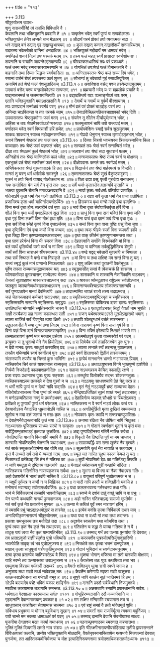 +++
title = "११३"

+++
3.113  
श्रीपुरुषोत्तम उवाच-  
शृणु नारायणीश्रि! त्वं तपांसि विविधानि वै ।  
केवलानि तथा भक्तियुतानि प्रवदामि ते ॥१ ॥
यत्कृतेन भवेत् स्वर्गं पुण्यं च सम्पदोऽमलाः ।  
भक्तियुक्तेन तेनैव लभ्यते धाम मेऽक्षरम् ॥२ ॥
औदार्यं परमं प्रोक्तं तपो व्ययात्मकं सदा ।  
धनं दद्याद् वनं दद्याद् गृहं दद्याच्छुभाश्रयम् ॥३ ॥
कुलं दद्यात् कणान् दद्यादौदार्ये दानमास्थितम् ।  
उदारस्य भवेल्लोको दानिनां धनदाधिकः ॥४ ॥
भक्तियुक्तं महौदार्यं मम धामप्रदं भवेत् ।  
स्थण्डिले शयनं नित्यं तपः परमकं मतम् ॥५ ॥
तस्य फलं महत् स्वर्गे प्रासादाः स्वर्णशोभनाः ।  
शयनानि च रम्याणि जायन्तेऽमृतदान्यपि ॥६ ॥
चीरवल्कलधारित्वं तपः परं प्रकथ्यते ।  
फलं तस्य भवेद् रम्यवासांस्याभरणानि च ॥७ ॥
योगचित्तं तपःश्रेष्ठं फलं विमानकानि वै ।  
वाहनानि तथा दिव्याः सिद्धयः स्वर्गवासिता ॥८ ॥
अग्नितापस्तपः श्रेष्ठं फलं राज्यं दिवं भवेत् ।  
रसानां वर्जनं श्रेष्ठं तपस्तस्य फलं शुभम् ॥९ ॥
सौभाग्यं तु भवेन्नार्या गृहं रसाऽभिपूरितम् ।  
अनामिषं व्रतं श्रेष्ठं फलं वंशसुतादिकम् ॥3.113.१ ०॥
अवाक्शिरा वसेद् यश्च तस्येन्द्रपदमुत्तमम् ।  
उदवासं वसेद् यश्च चन्द्रलोकोऽस्य सत्फलम् ॥११ ॥
ब्रह्मचारी भवेद् यः स ब्रह्मलोकं प्रयाति वै ।  
पाद्यमासनमन्नं च जलमाश्रयमित्यपि ॥१ २॥
दद्यादतिथये यज्ञः पञ्चाङ्गोऽयं तपः परम् ।  
एतानि भक्तियुक्तानि ममाऽक्षरप्रदानि वै ॥१३ ॥
देवार्थे च गवार्थे च गुर्वर्थे वीरशायनम् ।  
तपः प्राणप्रदानं तन्मोक्षदं स्वर्गदं परम् ॥१४॥
मौनं व्रतं परं प्रोक्तं चाऽद्रोहः परमं तपः ।  
अनिन्दा चाऽवितण्डा च तपः परमकं मतम् ॥१५॥
तेनाऽविच्छिन्नगतिकश्चाज्ञापको भवेद् दिवि ।  
उपवासस्तपः श्रेष्ठमुपभोगाः फलं मतम् ॥१६॥
संयमेन तु शीलेन दीर्घायुर्बलवान् भवेत् ।  
अहिंसा च तपः श्रेष्ठमैश्वर्याऽऽरोग्यरूपदा ॥१७॥
फलमूलाशनं चापि तपो राज्यप्रदं मतम् ।  
पर्णादस्य भवेत् स्वर्गं विघसाशी हरिं व्रजेत् ॥१८॥
प्रायोपवेशिनः स्याद्वै सर्वत्र सुखमुत्तमम् ।  
शाकदः शाकवान् स्याच्च महोद्यानसमन्वितः ॥१९॥
गोप्रदो धेनुमान् स्याच्च तृणादोऽमृतभाग् भवेत् ।  
स्नानं त्रिषवणं श्रेष्ठतरं तपः फलं परम् ॥3.113.२० ॥
दिव्याः स्त्रियो भवन्त्यस्य त्रिकालस्नायिनः किल ।  
वाय्वाहारः तपः श्रेष्ठं फलं यज्ञफलं भवेत् ॥२१॥
सत्यव्रतं तपः श्रेष्ठं स्वर्गं रत्नान्वितं भवेत् ।  
दीक्षा तपः श्रेष्ठतमं कुलं श्रेष्ठतमं भवेत् ॥२२॥
जलाशनं तपः श्रेष्ठं सदा सुधाशनं फलम् ।  
अग्निहोत्रं तपः श्रेष्ठं चाग्निलोकं फलं भवेत् ॥२३॥
मन्त्रजापस्तपः श्रेष्ठं राज्यं स्वर्गं च मोक्षणम् ।  
एकभुक्तं व्रतं श्रेष्ठं स्वर्गोत्तमं फलं मतम् ॥२४॥
दीक्षोपवासः कमले तपः स्वर्गप्रदं मतम् ।  
अभिषेकस्तपः श्रेष्ठं गुरुत्वापादकं हि तत् ॥२५॥
विद्यार्जनं तपः श्रेष्ठं बार्हस्पत्यं स विन्दति ।  
मानसं तु चरन् धर्मं धर्मलोकं समश्नुते ॥२६॥
तृष्णानाशस्तपः श्रेष्ठं सुखं वैकुण्ठसदृशम् ।  
पूजनं च तपो नित्यं यायाद् गोलोकधाम सः ॥२७॥
पिता ब्रह्मा प्रसूः पृथ्वी गुरुर्ब्रह्म सनातनम् ।  
त्रयः सन्तोषिता येन सर्वं तेन कृतं तपः ॥२८॥
सर्वे धर्माः कृतास्तेन व्रतान्यपि कृतानि च ।  
भक्त्या युक्तानि चैतानि ममाऽऽक्षरप्रदानि वै ॥२९॥
नार्या कृताः सर्वधर्माः पतिर्यया प्रसादितः ।  
पतिनाऽपि कृता धर्मा येन पत्नी प्रतोषिता ॥3.113.३ ०॥
राज्ञा सर्वे कृता धर्मा येन प्रजाः प्रतोषिताः ।  
प्रजाभिश्च कृता धर्मा याभिर्नारायणोऽर्चितः ॥३ १॥
हिंसकस्य वृथा मन्त्रो मखो वृथा ह्यदक्षिणः ।  
विना मन्त्रं वृथा होमः सत्यहीनं व्रतं मृषा ॥३२॥
भावं विना वृथा सेवोपास्तिर्वृथा हरिं विना ।  
शीलं विना वृथा धर्मो वृथाऽस्तित्वं सुखं विना ॥३३॥
साधुं विना वृथा दानं भक्तिं विना वृथा जनिः ।  
वृथा गृहं विना लक्ष्मीं विना मोक्षं वृथा मृतिः ॥३४॥
विना पात्रं वृथा ज्ञानं जयं विना वृथा मृधः ।  
वृथा सर्वं विना स्नेहं कृष्णं विना वृथाऽर्जनम् ॥३५॥
सन्तं विना वृथा वासः पुष्टिः प्रसूं विना मृषा ।  
वृथा दृष्टिर्विना देवं वृथा कर्णो विना कथाम् ॥३६॥
वृथा त्वक् श्रीहरेः स्पर्शं विना रूपवती ह्यपि ।  
वृथा जिह्वा विना कृष्णप्रसादस्थरसादनम् ॥३७॥
वृथा वाक् कीर्तनं कृष्णगुणानामन्तरा तथा ।  
वृथा घ्राणं हरेर्गन्धं विना धीः स्मरणं विना ॥३८॥
देहतत्त्वानि सर्वाणि निरर्थकानि मां विना ।  
बलं व्यर्थं धृतिर्व्यर्था यशो व्यर्थं च मां विना ॥३९॥
विद्या च वाग्मिता तर्कबुद्धिर्मतिश्च शेमुषी ।  
व्यर्थं सर्वं विना चाराधनं श्रीपरमात्मनः ॥3.113.४०॥
षण्ढे यद्वद् भवेन्नारी युवत्यपि च निष्फला ।  
तथा सर्वं निष्फलं वै षण्ढे मया निराकृते ॥४१ ॥
मां विना च तथा लक्ष्मि! मम सन्तं विना तु यत् ।  
राज्यं स्मृद्धं कुलं मानं प्राणान्ते निष्फलायते ॥४२॥
शृणु लक्ष्मि कथां पुरातनीं वैवर्तभूभृतः ।  
पूर्वेण तपसा राज्यमासमुद्रान्तमस्य यत् ॥४३॥
स्मृद्धमासीत् समग्रं वै त्वेकचक्रं हि शासनम् ।  
व्योमवार्तावहा दूताश्चासन् राज्येऽस्य चेतनाः ॥४४॥
शासकानि च शास्त्राणि नैसर्गिकाणि चाऽभवन् ।  
तेजसां सुप्रवाहाश्च भास्कराश्चाऽभवन् सदा ॥४५॥
श्रावका व्योमदूताश्च राष्ट्रेऽस्य सर्वतोऽभवन् ।  
जलदूता जलयानेष्वधोवाहास्तथाऽभवन् ॥४६॥
विमानान्यभवँश्चाऽस्य लोकान्तरगतान्यपि ।  
सर्वं पुण्यप्रतापेन मानवं दैवमित्यपि ॥४७॥
तादात्म्यमिव चापन्नं राज्ये तस्य तदाऽभवत् ।  
जडं चेतनरूपाढ्यं कर्मचारं सदाऽभवत् ॥४८॥
स्मृतिस्मराऽभवद्वृष्टिरमृतं च स्मृतिस्मरम् ।  
स्मृतिस्मराणि सस्यानि स्मृतिस्मराः समृद्धयः ॥४९॥
स्मृतिस्मरा योषितश्च दासा दास्यः स्मृतिस्मराः ।  
उपतिष्ठन्ति भोग्यानि स्मृतिस्मराणि चास्य वै ॥3.113.५०॥
एतादृशोऽभवत् सिद्धो वैवर्तो नाम भूपतिः ।  
राज्ञी तस्यैकदा प्राह नाम्ना कालन्धरा सती ॥५१॥
राजन् यथेश्वरश्चाऽऽस्ते भूतलेऽद्यासमो भवान् ।  
तपसा चार्जितं सर्वं विष्णुनेव त्वया क्षितौ ॥५२॥
तथापि श्वेतदुग्धाभं वर्तते सारमन्तरा ।  
उद्धृतनवनीतं वै यथा दुग्धं तथा त्विदम् ॥५३॥
विना नारायणं कृष्णं विना सन्तं वृषं विना ।  
विना यज्ञं विना दानं विनाऽभ्यागतसत्कृतिम् ॥५४॥
विना भक्तिं हरेश्चापि निःसारं भासते मम ।  
तस्मान्नारायणं कृष्णं भज भक्तान् प्रसेवय ॥५५॥
आत्ममोक्षवृषं कृत्वा यास्यस्येवं परं पदम् ।  
इत्युक्तः स तु भूनाथो मेने नैव प्रियोदितम् ॥५६॥
स सिषेधैव सर्वं तन्नास्तिक्येन पुनः पुनः ।  
न देवो मानवः कृष्णः साधुर्वा कस्यचित् प्रदः ॥५७॥
तपसा लभ्यते सर्वं तदन्यत्तु मृषात्मकम् ।  
तपसैव गमिष्यामि स्वर्गं स्वर्गोत्तमं पुनः ॥५८॥
इदं स्वर्गं क्षितावास्ते द्वितीयं तारकामयम् ।  
संलप्स्यामि तपसैव मा चिन्तां कुरु भामिनि! ॥५९॥
इत्येवं मानभानेन भ्रान्तो नाऽगणयत् प्रियाम् ।  
नास्तिक्येन चिरं कालं यापयामास राज्यकृत् ॥3.113.६०॥
अथाऽऽयुष्यस्य विगमे भुक्तपुण्ये ह्यशेषिते ।  
निर्ययौ निजदेहाद्वै कालपाशप्रणोदितः ॥६१॥
सहाया नाऽभवन्नस्य केचित् कालाद्धि रक्षणे ।  
प्रजा राज्ञ्यः प्रधानाश्च पुत्राः पुत्र्यः सहस्रशः ॥६२॥
तस्थुरेव विलोक्यैव रुदन्तः शोकसम्प्लुताः ।  
नास्तिकस्याऽस्य तत्काले न देवा गुरवो न च ॥६३॥
नाऽऽययुः साधवश्चापि प्रेतं नेतुं परत्र ह ।  
न धर्मो नापि पुण्यं च न देव्यो नापि सद्गतिः ॥६४॥
मृतं नेतुं नाऽऽययुर्वै भ्रष्टं राज्याच्च देहतः ।  
गतिरोघोऽभवत्तस्य विना पुण्यं परे स्थले ॥६५॥
नेन्द्रियाऽधिष्ठितं सूक्ष्मं शक्तं गन्तुं तदाऽभवत् ।  
न मनोऽहम्मतिप्राणा गन्तुं च प्रभवोऽभवन् ॥६६॥
देहान्निर्गत्य जडवत् सौधाग्रे स स्थितोऽभवत् ।  
प्रतीक्षते तु पुण्यार्थं पुण्यं धर्मं परेतकम् ॥६७॥
नास्तिकस्य न वै स्वर्गं नाऽयं लोकः कथं परः ।  
देवयानोऽस्य नैवाऽस्ति धूम्रयानोऽपि नास्ति च ॥६८॥
अगतिर्मूर्छितो मृत्वा दुःखितं स्वममन्यत ।  
शुशोच न मया दत्तं जलान्नं न मखः कृतः ॥६९॥
नोपकारः कृतः क्वापि न सन्तश्चाप्युपासिताः ।  
न देवार्हणनैवेद्यस्तवनादि कृतं मया ॥3.113.७०॥
अनाथा रक्षिता नैव तोषिता नापि भिक्षुकाः ।  
नाऽभ्यागताः पूजिताश्च साध्व्यः सत्यो न सत्कृताः ॥७१॥
न गोदानं स्वर्णदानं भूदानं च कृतं मया ।  
सर्वर्द्धिसम्भृतश्चाऽहं कृतवान्न कुतर्कितः ॥७२॥
अद्य पुण्यविहीनस्य गतिर्मे नास्ति सर्वथा ।  
नोपतिष्ठन्ति यानानि विमानानि ममापि वै ॥७३॥
विकृतो नैव तिष्ठन्ति पूर्वं या मम चाभवन् ।  
शस्त्राणि नोपतिष्ठन्ति चेतनानि यथाऽभवन् ॥७४॥
साम्राज्यर्द्धिः परा सत्ता लुप्तेव नैव दृश्यते ।  
गतं साकं स्थूलतत्त्वैर्वर्ष्मणा सह योगि तत् ॥७५॥
सूक्ष्मयोगि कृतं नैव नायाति च सहायदम् ।  
कृतं वै लभ्यते सर्वं तपो मे व्ययतां गतम् ॥७६॥
स्थूलं मतं नास्ति सूक्ष्मं कारणं केवलं तु यत् ।  
निःसामर्थ्यं वर्ततेऽद्य किं तेन मे गतिश्च का ॥७७॥
तुर्यो नोपासितो देवः का गतिर्मेऽद्य तिष्ठति ।  
न चापि यमदूता मे दृष्टिपथं पतन्त्यपि ॥७८॥
येनाऽहं धर्मराजस्य पुरीं गच्छामि नोदितः ।  
नास्तिकस्य गतिर्नास्ति नास्त्यकृतस्य सर्वथा ॥७९॥
सुभगा वा विभगा वा नैका नैवाऽपरा गतिः ।  
अहो प्रेतशरीरं मे भाव्यं तदपि नास्ति वै ॥3.113.८०॥
वायुरूपं परिपूर्णं भूतप्रेतात्मकं न च ।  
न चक्षुर्मे पूर्णमत्र न कर्णौ न च जिह्विका ॥८१॥
न पादौ नापि हस्तौ च शक्तिहीनो भवामि ह ।  
मनोमात्रं भवाम्यद्य सर्वसामर्थ्यवर्जितः ॥८२॥
यथा कललभावस्य गर्भस्थस्य तथा गतिः ।  
भानं मे निर्विकल्पाभं तच्चापि भावनोज्झितम् ॥८३॥
स्वप्ने मे दर्शनं दातुं वक्तुं चापि न वा प्रभुः ।  
येन पत्न्यै कथयामि गत्यर्थं पुण्यदानकम् ॥८४॥
अहो नास्ति गतिश्चाऽद्य सम्राजो भूपतेर्मम ।  
गतं सर्वं कृतं नैव प्रतारणेन मुष्णता ॥८५॥
पत्न्या मे कथितं पूर्वं स्मर नारायणं हरिम् ।  
तं स्मरामि प्रभुं चाऽद्याऽधमोद्धारं स तारयेत् ॥८६॥
इत्येवं मनसि कृत्वा निर्विकल्पे दधार माम् ।  
अनादिश्रीकृष्णनारायणं श्रीपुरुषोत्तमम् ॥८७॥
यथा यथा स दध्यौ मां तथा तथा तदान्तरः ।  
प्रकाशः समभूत्तस्य तत्र मयोदितं तदा ॥८८॥
अदृश्येन स्वरूपेण यथा व्योमगिरा तथा ।  
पुण्यं त्वया कृतं नैव कृतं नैव तथाऽपरम् ॥८९॥
गतिस्तेन च रुद्धा ते याम्या गतिश्च ते न वै ।  
तादृक् पापं त्वया नैव कृतं याम्यगतिर्भवेत् ॥3.113.९०॥
तस्माद् गर्भं तव पत्न्याः पुनर्याया हि देवरात् ।  
तव भ्राताऽनुजो राज्ञीं स्पृशेत् पुत्रो भविष्यसि ॥९१ ॥
करस्पर्शेन पुत्रस्योत्पत्तिर्युगानुसारिणी ।  
भवत्येवेति तादृक् त्वं भव पुत्रोऽनुजस्य ह ॥९२॥
निजक्षेत्रे ततः कृत्वा भजनं दानपूर्वकम् ।  
मखान् कृत्वा साधुपूजां परोपकृतिमुत्तमाम् ॥९३॥
गोदानं भूमिदानं च स्वर्णदानमनुत्तमम् ।  
दत्वा कृत्वा व्रतान्येव जातिस्मरोऽथ वै चिरम् ॥९४॥
भुक्त्वा भोगान् भजित्वा मां ततो यास्यसि मोक्षणम् ।  
याहि स्वप्ने तव पत्न्यास्तथा तवाऽनुजस्य च ॥९५॥
कैवर्त्तस्य ततः पुत्रः कथयित्वा तथा भव ।  
एवमुक्त्वा विरराम गर्भवाणी तदाम्बरे ॥९६॥
वैवर्त्तः शक्तियुग् भूत्वा रात्रौ स्वप्ने जगाम ह ।  
अनुजाय तथा राज्ञ्यै तथ्यं न्यवेदयत् ततः ॥९७॥
कैवर्तेन करेणापि स्पृष्टा राज्ञी ऋतूत्तरा ।  
कालन्धराऽभिधाना सा गर्भवती बभूव ह ॥९८॥
सुषुवे चापि कालेन सुतं जातिस्मरं हि तम् ।  
सोऽपि बाल्यादेव पद्मे! भक्तिं चकार शार्ङ्गिणः ॥९९॥
दानानि प्रददौ सर्वविधानि निजमुक्तये ।  
मखाँश्च कारयामास तडागानि समन्ततः ॥3.113.१० ०॥
अन्नसत्राणि रम्याणि प्रपास्थानानि सर्वशः ।  
धर्मशाला वेदशालाः कारयामास सर्वतः ॥१०१ ॥
गोभूहिरण्यदानानि ददौ कन्यार्पणानि च ।  
गृहदानानि देवानामालयान् प्रचकार ह ॥१ ०२॥
मम लक्ष्मि! मन्दिराणि रचयामास तत्र च ।  
साधुवासान् कारयित्वा सेवयामास चात्मना ॥१० ३॥
एवं राष्ट्रं समग्रं वै ततो भक्तियुतं शुचि ।  
संविधाय प्रभुक्त्वा च भोगान् बहुविधान् सुखान् ॥१ ०४॥
संवर्त्तो नाम राजर्षिर्भूत्वा त्यक्त्वा वपुर्निजम् ।  
ययौ चान्ते मम भक्त्या धामाऽक्षरं परं पदम् ॥१ ०५॥
तस्माद् दानानि देयानि सेवनीयाश्च साधवः ।  
पूजनीया देवताश्च मखाः कार्या यथाधनम् ॥१ ०६॥
पठनाच्छ्रवणादस्य स्मरणात् करणात्तथा ।  
भुक्तिं मुक्तिं दिव्यगतिं लभते नात्र संशयः ॥१ ०७॥
इति श्रीलक्ष्मीनारायणीयसंहितायां तृतीये द्वापरसन्ताने विविधतपसां फलानि, तान्येव भक्तियुक्तानि मोक्षदानि, वैवर्तनृपस्यनास्तिक्येन गत्यभावे निजपत्न्यां देवरात् पुनर्जन्म, तत आस्तिककर्मभिर्भक्त्या च मोक्ष इत्यादिनिरूपणनामा त्रयोदशाधिकशततमोऽध्यायः ॥११३ ॥
    
